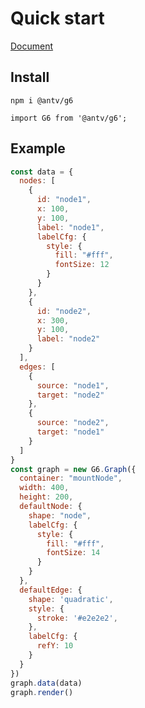 # Quick start

[Document](https://g6.antv.vision/en)

## Install

```
npm i @antv/g6
```

```
import G6 from '@antv/g6';
```

## Example

```javascript
const data = {
  nodes: [
    {
      id: "node1",
      x: 100,
      y: 100,
      label: "node1",
      labelCfg: {
        style: {
          fill: "#fff",
          fontSize: 12
        }
      }
    },
    {
      id: "node2",
      x: 300,
      y: 100,
      label: "node2"
    }
  ],
  edges: [
    {
      source: "node1",
      target: "node2"
    },
    {
      source: "node2",
      target: "node1"
    }
  ]
}
const graph = new G6.Graph({
  container: "mountNode",
  width: 400,
  height: 200,
  defaultNode: {
    shape: "node",
    labelCfg: {
      style: {
        fill: "#fff",
        fontSize: 14
      }
    }
  },
  defaultEdge: {
    shape: 'quadratic',
    style: {
      stroke: '#e2e2e2',
    },
    labelCfg: {
      refY: 10
    }
  }
})
graph.data(data)
graph.render()
```

<ClientOnly>
  <G6-Quickstart />
</ClientOnly>
